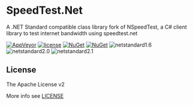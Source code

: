 # SpeedTest.Net

A .NET Standard compatible class library fork of NSpeedTest, a C# client library to test internet bandwidth using speedtest.net

[![AppVeyor](https://img.shields.io/appveyor/ci/JoyMoe/hawkauthentication.svg)](https://ci.appveyor.com/project/JoyMoe/hawkauthentication)
[![license](https://img.shields.io/github/license/JoyMoe/HawkAuthentication.svg)](https://github.com/JoyMoe/HawkAuthentication/blob/master/LICENSE)
[![NuGet](https://img.shields.io/nuget/v/SpeedTest.Net.svg)](https://www.nuget.org/packages/SpeedTest.Net)
[![NuGet](https://img.shields.io/nuget/vpre/SpeedTest.Net.svg)](https://www.nuget.org/packages/SpeedTest.Net/absoluteLatest)
![netstandard1.6](https://img.shields.io/badge/.Net-netstandard1.6-brightgreen.svg)
![netstandard2.0](https://img.shields.io/badge/.Net-netstandard2.0-brightgreen.svg)
![netstandard2.1](https://img.shields.io/badge/.Net-netstandard2.1-brightgreen.svg)

## License

The Apache License v2

More info see [LICENSE](LICENSE)

